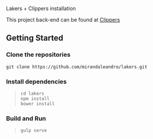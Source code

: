 Lakers + Clippers installation

This project back-end can be found at [Clippers](https://github.com/mirandaleandro/clippers.git)

Getting Started
-------------

### Clone the repositories

```
git clone https://github.com/mirandaleandro/lakers.git

```

### Install dependencies

> ``` 
> cd lakers
> npm install
> bower install
> ```

### Build and Run

> ``` 
> gulp serve
> ```
